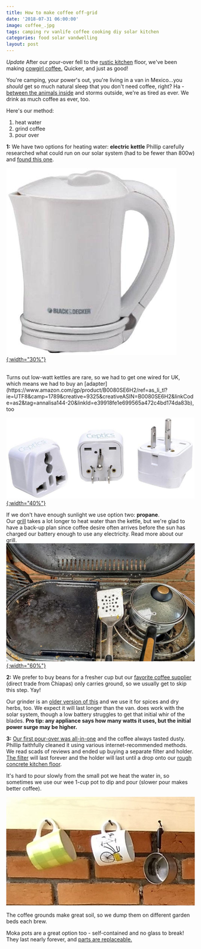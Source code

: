```yaml
---
title: How to make coffee off-grid
date: '2018-07-31 06:00:00'
image: coffee_.jpg
tags: camping rv vanlife coffee cooking diy solar kitchen
categories: food solar vandwelling
layout: post
---
```


*Update* After our pour-over fell to the [rustic kitchen](https://reverdecer.annalisagross.com/2018/06/30/rustico/) floor, we've been making [cowgirl coffee.](https://www.permies.com/t/16387/eco-coffee-maker-cowgirl-coffee) Quicker, and just as good!

You're camping, your power's out, you're living in a van in Mexico...you *should* get so much natural sleep that you don't need coffee, right? Ha - [between the animals inside](https://reverdecer.annalisagross.com/2018/07/14/i-sleep-with-six/) and storms outside, we're as tired as ever. We drink as much coffee as ever, too.

Here's our method:

1. heat water
2. grind coffee
3. pour over

**1:** We have two options for heating water: 
**electric kettle** Phillip carefully researched what could run on our solar system (had to be fewer than 800w) and [found this one](https://www.amazon.com/gp/product/B009USKLQQ/ref=as_li_tl?ie=UTF8&tag=annalisa144-20&camp=1789&creative=9325&linkCode=as2&creativeASIN=B009USKLQQ&linkId=7d1278ed0ebcf2b383089b825d8dfebb).

[![](/images/kettle_.jpg){:width="30%"}](/images/kettle.jpg)

<br>
Turns out low-watt kettles are rare, so we had to get one wired for UK, which means we had to buy an [adapter](https://www.amazon.com/gp/product/B0080SE6H2/ref=as_li_tl?ie=UTF8&camp=1789&creative=9325&creativeASIN=B0080SE6H2&linkCode=as2&tag=annalisa144-20&linkId=e39918fe1e699565a472c4bd174da83b), too

[![](/images/adapter_.jpg){:width="40%"}](/images/adapter.jpg)

If we don't have enough sunlight we use option two: **propane**. <br>
Our [grill](https://www.amazon.com/gp/product/B0078IMV1S/ref=as_li_tl?ie=UTF8&tag=annalisa144-20&camp=1789&creative=9325&linkCode=as2&creativeASIN=B0078IMV1S&linkId=3042e052551918ab9a623b8075f6dbb7) takes a lot longer to heat water than the kettle, but we're glad to have a back-up plan since coffee desire often arrives before the sun has charged our battery enough to use any electricity. Read more about our grill.
[![](/images/grill_.jpg){:width="60%"}](/images/grill.jpg)


**2:** We prefer to buy beans for a fresher cup but our [favorite coffee supplier](https://facebook.com/pg/CaFe-de-Gaby-1673228209668570) (direct trade from Chiapas) only carries ground, so we usually get to skip this step. Yay!

Our grinder is an [older version of this](https://www.amazon.com/gp/product/B00005OTXM/ref=as_li_tl?ie=UTF8&tag=annalisa144-20&camp=1789&creative=9325&linkCode=as2&creativeASIN=B00005OTXM&linkId=f459143b0d11642e6bfac679f20e0e0a)  and we use it for spices and dry herbs, too. We expect it will last longer than the van. does work with the solar system, though a low battery struggles to get that initial whir of the blades. **Pro tip: any appliance says how many watts it uses, but the initial power surge may be higher.**

**3:** [Our first pour-over was all-in-one](https://www.amazon.com/gp/product/B01DH1LB10/ref=as_li_tl?ie=UTF8&camp=1789&creative=9325&creativeASIN=B01DH1LB10&linkCode=as2&tag=annalisa144-20&linkId=c332c222fab9252ad458798a6f1459e1) and the coffee always tasted dusty. Phillip faithfully cleaned it using various internet-recommended methods. We read scads of reviews and ended up buying a separate filter and holder. [The filter](https://www.amazon.com/gp/product/B01MY7OBSS/ref=as_li_tl?ie=UTF8&tag=annalisa144-20&camp=1789&creative=9325&linkCode=as2&creativeASIN=B01MY7OBSS&linkId=61c604ccddfba66810935b66c61dd8dd) will last forever and the holder will last until a drop onto our [rough concrete kitchen floor](https://reverdecer.annalisagross.com/2018/06/30/rustico/).

It's hard to pour slowly from the small pot we heat the water in, so sometimes we use our wee 1-cup pot to dip and pour (slower pour makes better coffee). <br>

![](/images/mugs.jpg)

The coffee grounds make great soil, so we dump them on different garden beds each brew.

Moka pots are a great option too - self-contained and no glass to break! They last nearly forever, and [parts are replaceable.](https://www.amazon.com/gp/product/B000KG8FT2/ref=as_li_tl?ie=UTF8&tag=annalisa144-20&camp=1789&creative=9325&linkCode=as2&creativeASIN=B000KG8FT2&linkId=0032b330b93cbde5dd81d50fd06d026b)
